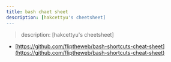 ```yaml
---
title: bash chaet sheet 
description: [hakcettyu's cheetsheet]
---
```


> description: [hakcettyu's cheetsheet]

- [https://github.com/fliptheweb/bash-shortcuts-cheat-sheet](https://github.com/fliptheweb/bash-shortcuts-cheat-sheet)